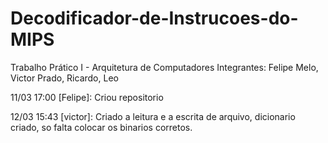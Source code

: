 # Decodificador-de-Instrucoes-do-MIPS
Trabalho Prático I - Arquitetura de Computadores
Integrantes: Felipe Melo, Victor Prado, Ricardo, Leo

11/03 17:00 [Felipe]: Criou repositorio

12/03 15:43 [victor]: Criado a leitura e a escrita de arquivo, dicionario criado, so falta colocar os binarios corretos.
